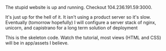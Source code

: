 The stupid website is up and running. Checkout 104.236.191.59:3000.

It's just up for the hell of it. It isn't using a product server so it's slow. Eventually (tomorrow hopefully) I will configure a server stack of nginx, unicorn, and capistrano for a long term solution of deployment

This is the skeleton code. Watch the tutorial, most views (HTML and CSS) will be in app/assets I believe. 